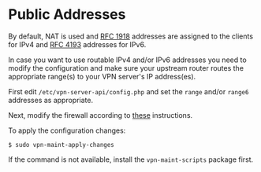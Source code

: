 # Public Addresses

By default, NAT is used and [RFC 1918](https://tools.ietf.org/html/rfc1918) 
addresses are assigned to the clients for IPv4 and 
[RFC 4193](https://tools.ietf.org/html/rfc4193) addresses for IPv6.

In case you want to use routable IPv4 and/or IPv6 addresses you need to 
modify the configuration and make sure your upstream router routes the 
appropriate range(s) to your VPN server's IP address(es).

First edit `/etc/vpn-server-api/config.php` and set the `range` and/or `range6` 
addresses as appropriate.

Next, modify the firewall according to 
[these](FIREWALL.md#public-ip-addresses-for-vpn-clients) instructions.

To apply the configuration changes:

    $ sudo vpn-maint-apply-changes

If the command is not available, install the `vpn-maint-scripts` package first.
